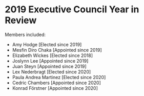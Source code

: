 # 2019 Executive Council Year in Review

Members included:
- Amy Hodge [Elected since 2019]
- Mesfin Diro Chaka [Appointed since 2019]
- Elizabeth Wickes [Elected since 2018]
- Joslynn Lee [Appointed since 2019]
- Juan Steyn [Appointed since 2019]
- Lex Nederbragt [Elected since 2020]
- Paula Andrea Martinez [Elected since 2020]
- Cedric Chambers [Appointed since 2020]
- Konrad Förstner [Appointed since 2020]
